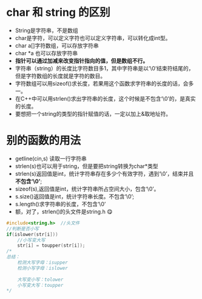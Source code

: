 # char 和 string 的区别

- String是字符串，不是数组
- char是字符，可以定义字符也可以定义字符串，可以转化成int型。
- char a[]字符数组，可以存放字符串
- char *a 也可以存放字符串
- **指针可以通过加减来改变指针指向的值，但是数组不行。**
- 字符串（string）的长度比字符数目多1，其中字符串是以‘\0’结束符结尾的，但是字符数组的长度就是字符的数目。
- 字符数组可以用sizeof()求长度，若果用这个函数求字符串的长度的话，会多一。
- 在C++中可以用strlen()求出字符串的长度，这个时候是不包含‘\0’的，是真实的长度。
- 要想把一个string的类型的指针赋值的话，一定以加上&取地址符。



# 别的函数的用法

- getline(cin,s) 读取一行字符串
- strlen(s)也可以用于string，但是要把string转换为char*类型
- strlen(s)返回值是int，统计字符串存在多少个有效字符，遇到‘\0’，结束并且**不包含‘\0’**;
- sizeof(s),返回值是int，统计字符串所占空间大小，包含‘\0’。
- s.size()返回值是int，统计字符串长度。不包含‘\0’;
- s.length()求字符串的长度，不包含‘\0’
- 额，对了，strlen()的头文件是string.h :yum:

```c++
#include<string.h>  //头文件
//判断是否小写
if(islower(str[i]))
    //小写变大写
    str[i] = toupper(str[i]);
/*
总结：
	检测大写字母：isupper
	检测小写字母：islower
	
	大写变小写：tolower
	小写变大写：toupper
*/
```

